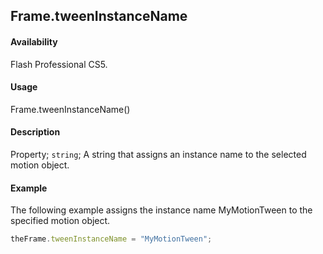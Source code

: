 ## Frame.tweenInstanceName

#### Availability

Flash Professional CS5.

#### Usage

Frame.tweenInstanceName()

#### Description

Property; `string`; A string that assigns an instance name to the selected motion object.

#### Example

The following example assigns the instance name MyMotionTween to the specified motion object.

```javascript
theFrame.tweenInstanceName = "MyMotionTween";
```
